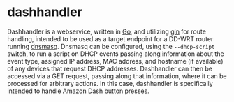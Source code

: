 # dashhandler
Dashhandler is a webservice, written in [Go](https://golang.org/), and utilizing [gin](https://github.com/gin-gonic/gin) for route handling, intended to be used as a target endpoint for a DD-WRT router running [dnsmasq](http://www.thekelleys.org.uk/dnsmasq/docs/dnsmasq-man.html).  Dnsmasq can be configured, using the `--dhcp-script` switch, to run a script on DHCP events passing along information about the event type, assigned IP address, MAC address, and hostname (if available) of any devices that request DHCP addresses.  Dashhandler can then be accessed via a GET request, passing along that information, where it can be processed for arbitrary actions.  In this case, dashhandler is specifically intended to handle Amazon Dash button presses.
